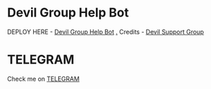 # Devil Group Help Bot

DEPLOY HERE - [Devil Group Help Bot](https://dashboard.heroku.com/new?button-url=https%3A%2F%2Fgithub.com%2Flucifeermorningstar%2FDevilGroupHelpBot&template=https%3A%2F%2Fgithub.com%2Flucifeermorningstar%2FDevilGroupHelpBot)
[.](https://heroku.com/deploy)
Credits - [Devil Support Group](https://t.me/deviluserbot)

# TELEGRAM
Check me on [TELEGRAM](https://t.me/deviluserbot)

